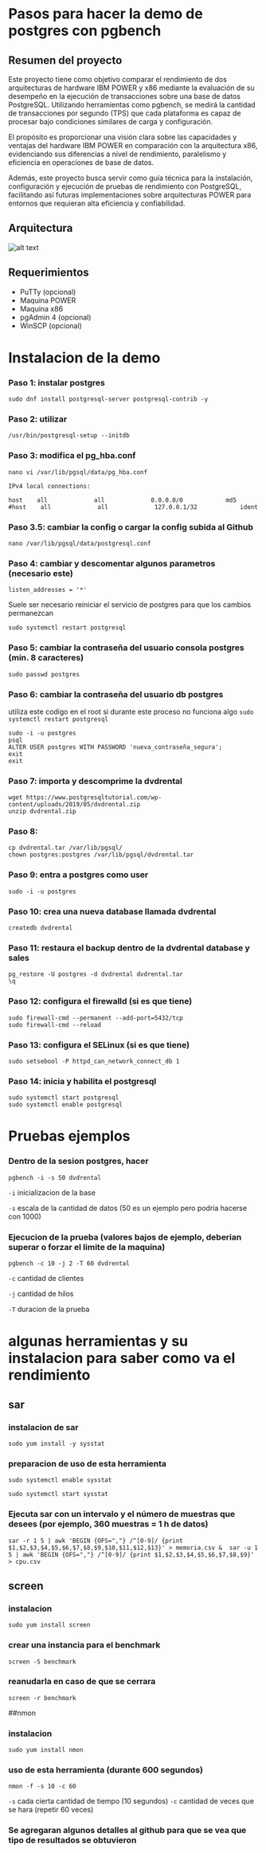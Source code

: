 # Pasos para hacer la demo de postgres con pgbench

## Resumen del proyecto
Este proyecto tiene como objetivo comparar el rendimiento de dos arquitecturas de hardware IBM POWER y x86 mediante la evaluación de su desempeño en la ejecución de transacciones sobre una base de datos PostgreSQL. Utilizando herramientas como pgbench, se medirá la cantidad de transacciones por segundo (TPS) que cada plataforma es capaz de procesar bajo condiciones similares de carga y configuración.

El propósito es proporcionar una visión clara sobre las capacidades y ventajas del hardware IBM POWER en comparación con la arquitectura x86, evidenciando sus diferencias a nivel de rendimiento, paralelismo y eficiencia en operaciones de base de datos.

Además, este proyecto busca servir como guía técnica para la instalación, configuración y ejecución de pruebas de rendimiento con PostgreSQL, facilitando así futuras implementaciones sobre arquitecturas POWER para entornos que requieran alta eficiencia y confiabilidad.
## Arquitectura
![alt text](arq_demo.png)
## Requerimientos
- PuTTy (opcional)
- Maquina POWER
- Maquina x86
- pgAdmin 4 (opcional)
- WinSCP (opcional)

# Instalacion de la demo

### Paso 1: instalar postgres
```
sudo dnf install postgresql-server postgresql-contrib -y
```
### Paso 2: utilizar
```
/usr/bin/postgresql-setup --initdb
```
### Paso 3: modifica el pg_hba.conf
```
nano vi /var/lib/pgsql/data/pg_hba.conf
```

`IPv4 local connections:`
```
host    all             all             0.0.0.0/0            md5
#host    all             all             127.0.0.1/32            ident
```
### Paso 3.5: cambiar la config o cargar la config subida al Github
```
nano /var/lib/pgsql/data/postgresql.conf
```
### Paso 4: cambiar y descomentar algunos parametros (necesario este)

`listen_addresses = '*'`

Suele ser necesario reiniciar el servicio de postgres para que los cambios permanezcan

```sudo systemctl restart postgresql```

### Paso 5: cambiar la contraseña del usuario consola postgres (min. 8 caracteres)
```
sudo passwd postgres
```
### Paso 6: cambiar la contraseña del usuario db postgres
utiliza este codigo en el root si durante este proceso no funciona algo `sudo systemctl restart postgresql`
```
sudo -i -u postgres
psql
ALTER USER postgres WITH PASSWORD 'nueva_contraseña_segura';
exit
exit
```
### Paso 7: importa y descomprime la dvdrental
```
wget https://www.postgresqltutorial.com/wp-content/uploads/2019/05/dvdrental.zip
unzip dvdrental.zip
```
### Paso 8: 
```
cp dvdrental.tar /var/lib/pgsql/
chown postgres:postgres /var/lib/pgsql/dvdrental.tar
```
### Paso 9: entra a postgres como user
```
sudo -i -u postgres
```
### Paso 10: crea una nueva database llamada dvdrental
```
createdb dvdrental
```
### Paso 11: restaura el backup dentro de la dvdrental database y sales
```
pg_restore -U postgres -d dvdrental dvdrental.tar
\q
```
### Paso 12: configura el firewalld (si es que tiene)
```
sudo firewall-cmd --permanent --add-port=5432/tcp
sudo firewall-cmd --reload
```
### Paso 13: configura el SELinux (si es que tiene)
```
sudo setsebool -P httpd_can_network_connect_db 1
```
### Paso 14: inicia y habilita el postgresql
```
sudo systemctl start postgresql
sudo systemctl enable postgresql
```
# Pruebas ejemplos

### Dentro de la sesion postgres, hacer
```
pgbench -i -s 50 dvdrental
```
`-i` inicializacion de la base

`-s` escala de la cantidad de datos (50 es un ejemplo pero podria hacerse con 1000)

### Ejecucion de la prueba (valores bajos de ejemplo, deberian superar o forzar el limite de la maquina)
```
pgbench -c 10 -j 2 -T 60 dvdrental
```
`-c` cantidad de clientes 

`-j` cantidad de hilos

`-T` duracion de la prueba

# algunas herramientas y su instalacion para saber como va el rendimiento

## sar

### instalacion de sar
```
sudo yum install -y sysstat
```

### preparacion de uso de esta herramienta
```
sudo systemctl enable sysstat
```
```
sudo systemctl start sysstat
```

### Ejecuta sar con un intervalo y el número de muestras que desees (por ejemplo, 360 muestras = 1 h de datos)

```
sar -r 1 5 | awk 'BEGIN {OFS=","} /^[0-9]/ {print $1,$2,$3,$4,$5,$6,$7,$8,$9,$10,$11,$12,$13}' > memoria.csv &  sar -u 1 5 | awk 'BEGIN {OFS=","} /^[0-9]/ {print $1,$2,$3,$4,$5,$6,$7,$8,$9}' > cpu.csv
```

## screen
### instalacion
```
sudo yum install screen
```
### crear una instancia para el benchmark
```
screen -S benchmark
```
### reanudarla en caso de que se cerrara
```
screen -r benchmark
```
##nmon
### instalacion
```
sudo yum install nmon
```
### uso de esta herramienta (durante 600 segundos)
```
nmon -f -s 10 -c 60
```
`-s` cada cierta cantidad de tiempo (10 segundos)
`-c` cantidad de veces que se hara (repetir 60 veces)

### Se agregaran algunos detalles al github para que se vea que tipo de resultados se obtuvieron






